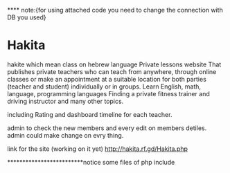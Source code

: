 
**** note:{for using attached code you need to change the connection with DB you used}

# Hakita
hakite which mean class on hebrew language
Private lessons website
That publishes private teachers who can teach from anywhere, through online classes or make an appointment at a suitable location for both parties (teacher and student) individually or in groups. Learn English, math, language, programming languages Finding a private fitness trainer and driving instructor and many other topics.

including Rating and dashboard timeline for each teacher.

admin to check the new members and every edit on members detiles. admin could make change on evry thing.

link for the site (working on  it yet) http://hakita.rf.gd/Hakita.php

*************************notice
some files of php include <style>, that because 000webhost usually to change on line on CSS file require to delete the all the file and upload it again, so in these days i write some <style> on php file...also the design of the website still not with the last version
